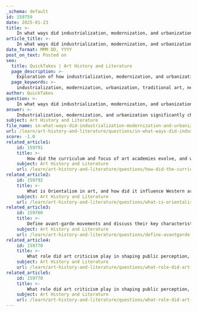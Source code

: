 ```yaml
---
_schema: default
id: 159759
date: 2025-01-23
title: >-
    In what ways did industrialization, modernization, and urbanization challenge traditional art and lead to the emergence of new artistic practices?
article_title: >-
    In what ways did industrialization, modernization, and urbanization challenge traditional art and lead to the emergence of new artistic practices?
date_format: MMM DD, YYYY
post_on_text: Posted on
seo:
  title: QuickTakes | Art History and Literature
  page_description: >-
    Exploration of how industrialization, modernization, and urbanization challenged traditional art and led to new artistic practices in the 19th and 20th centuries, including shifts in subject matter, emergence of innovative art movements like Impressionism, and the establishment of new art institutions.
  page_keywords: >-
    industrialization, modernization, urbanization, traditional art, new artistic practices, subject matter shift, Arts and Crafts movement, innovative techniques, Impressionism, social commentary, art institutions, Salon of the Refused, art movements, urban life, craftsmanship, community life
author: QuickTakes
question: >-
    In what ways did industrialization, modernization, and urbanization challenge traditional art and lead to the emergence of new artistic practices?
answer: >-
    Industrialization, modernization, and urbanization significantly challenged traditional art forms and led to the emergence of new artistic practices in several ways:\n\n1. **Shift in Subject Matter**: The rapid changes brought about by industrialization and urbanization transformed the social and cultural landscape. Artists began to explore themes of modernity, capturing the dynamism and complexities of urban life. This included the depiction of factories, cityscapes, and the experiences of city dwellers, which were previously underrepresented in art. The fascination with new technologies, such as trains and steam engines, inspired artists to translate these elements into their work, reflecting the speed and energy of modern life.\n\n2. **New Artistic Movements**: The discontent with the perceived loss of artistic integrity and the degradation of community life led to the rise of various art movements. For instance, the Arts and Crafts movement emerged as a response to industrialization, advocating for a return to craftsmanship and the value of handmade objects. This movement emphasized the importance of art in enhancing the quality of life and preserving traditional skills in the face of mass production.\n\n3. **Innovative Techniques and Styles**: The integration of Western artistic techniques, such as oil painting and perspective, into traditional art forms marked a significant evolution in artistic practices. This fusion allowed artists to experiment with new styles and methods, leading to the development of movements like Impressionism, which focused on capturing the fleeting effects of light and color in urban settings. Impressionist artists, for example, depicted scenes of modern life, such as cafes and parks, reflecting the changing social dynamics of the time.\n\n4. **Art as Social Commentary**: The challenges posed by industrialization and urbanization also prompted artists to use their work as a form of social commentary. They began to address issues such as the rights of the working class, the impact of industrialization on community life, and the alienation experienced by individuals in rapidly changing urban environments. This critical approach to art highlighted the social changes occurring during this period and encouraged viewers to reflect on their own experiences.\n\n5. **Emergence of New Art Institutions**: The changing landscape of art also led to the establishment of new art institutions and exhibitions, such as the Salon of the Refused and the Salon of Independents. These platforms provided alternative spaces for artists to showcase their work outside of traditional academic settings, fostering innovation and experimentation in artistic practices.\n\nIn summary, industrialization, modernization, and urbanization not only challenged traditional art forms but also catalyzed the emergence of new artistic practices that reflected the complexities of contemporary life. Artists responded to these changes by exploring new themes, techniques, and social issues, ultimately reshaping the trajectory of art history in the 19th and 20th centuries.
subject: Art History and Literature
file_name: in-what-ways-did-industrialization-modernization-and-urbanization-challenge-traditional-art-and-lead-to-the-emergence-of-new-artistic-practices.md
url: /learn/art-history-and-literature/questions/in-what-ways-did-industrialization-modernization-and-urbanization-challenge-traditional-art-and-lead-to-the-emergence-of-new-artistic-practices
score: -1.0
related_article1:
    id: 159791
    title: >-
        How did the curriculum and focus of art academies evolve, and what impact did this have on artistic development?
    subject: Art History and Literature
    url: /learn/art-history-and-literature/questions/how-did-the-curriculum-and-focus-of-art-academies-evolve-and-what-impact-did-this-have-on-artistic-development
related_article2:
    id: 159792
    title: >-
        What is Orientalism in art, and how did it influence Western art?
    subject: Art History and Literature
    url: /learn/art-history-and-literature/questions/what-is-orientalism-in-art-and-how-did-it-influence-western-art
related_article3:
    id: 159760
    title: >-
        Define avant-garde movements and discuss their key characteristics and impact on the art world.
    subject: Art History and Literature
    url: /learn/art-history-and-literature/questions/define-avantgarde-movements-and-discuss-their-key-characteristics-and-impact-on-the-art-world
related_article4:
    id: 159770
    title: >-
        What role did art criticism play in shaping public perception, and who were some key critics and their contributions?
    subject: Art History and Literature
    url: /learn/art-history-and-literature/questions/what-role-did-art-criticism-play-in-shaping-public-perception-and-who-were-some-key-critics-and-their-contributions
related_article5:
    id: 159770
    title: >-
        What role did art criticism play in shaping public perception, and who were some key critics and their contributions?
    subject: Art History and Literature
    url: /learn/art-history-and-literature/questions/what-role-did-art-criticism-play-in-shaping-public-perception-and-who-were-some-key-critics-and-their-contributions
---
```


&nbsp;